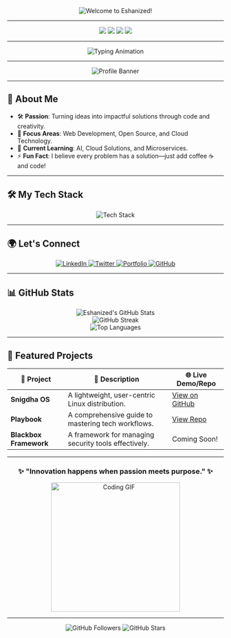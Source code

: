 <div align="center">
  <img src="https://readme-headers.vercel.app/api?text=Welcome+to+Eshanized!&bgColor=%23000000&textColor=%23F9A825&fontSize=50" alt="Welcome to Eshanized!">
</div>

---

<div align="center">
  <img src="https://img.shields.io/badge/Innovator-%F0%9F%92%A1-yellow?style=for-the-badge" />
  <img src="https://img.shields.io/badge/Open%20Source-%F0%9F%92%AA-brightgreen?style=for-the-badge" />
  <img src="https://img.shields.io/badge/Web%20Enthusiast-%F0%9F%8C%90-blue?style=for-the-badge" />
  <img src="https://img.shields.io/badge/Always%20Learning-%F0%9F%8E%93-orange?style=for-the-badge" />
</div>

---

<p align="center">
  <img src="https://readme-typing-svg.demolab.com?font=Fira+Code&size=26&duration=3000&pause=500&color=00F760&center=true&vCenter=true&width=700&lines=Hi+there!+I'm+Eshan+(aka+Eshanized);Innovator+%7C+Open-Source+Contributor+%7C+Tech+Explorer;Let's+build+something+amazing+together!" alt="Typing Animation">
</p>

---

<div align="center">
  <img src="https://raw.githubusercontent.com/Eshanized/Eshanized/main/assets/profile-banner.gif" alt="Profile Banner">
</div>

---

## 🌟 **About Me**
- 🛠️ **Passion**: Turning ideas into impactful solutions through code and creativity.  
- 🎯 **Focus Areas**: Web Development, Open Source, and Cloud Technology.  
- 🌱 **Current Learning**: AI, Cloud Solutions, and Microservices.  
- ⚡ **Fun Fact**: I believe every problem has a solution—just add coffee ☕ and code!  

---

## 🛠️ **My Tech Stack**
<div align="center">
  <img src="https://skillicons.dev/icons?i=python,typescript,javascript,cpp,react,vue,tailwind,nodejs,django,aws,docker,kubernetes,linux&theme=light" alt="Tech Stack" />
</div>

---

## 🌍 **Let's Connect**

<div align="center">
  <a href="https://linkedin.com/in/eshanized">
    <img src="https://img.shields.io/badge/LinkedIn-%230077B5.svg?style=for-the-badge&logo=linkedin&logoColor=white" alt="LinkedIn">
  </a>
  <a href="https://twitter.com/eshanized">
    <img src="https://img.shields.io/badge/Twitter-%231DA1F2.svg?style=for-the-badge&logo=twitter&logoColor=white" alt="Twitter">
  </a>
  <a href="https://eshanized.dev">
    <img src="https://img.shields.io/badge/Portfolio-F9A825?style=for-the-badge&logo=firefox&logoColor=white" alt="Portfolio">
  </a>
  <a href="https://github.com/eshanized">
    <img src="https://img.shields.io/badge/GitHub-100000.svg?style=for-the-badge&logo=github&logoColor=white" alt="GitHub">
  </a>
</div>

---

## 📊 **GitHub Stats**

<div align="center">
  <img src="https://github-readme-stats.vercel.app/api?username=eshanized&show_icons=true&theme=tokyonight&count_private=true" alt="Eshanized's GitHub Stats" />
  <br />
  <img src="https://github-readme-streak-stats.herokuapp.com/?user=eshanized&theme=tokyonight" alt="GitHub Streak" />
  <br />
  <img src="https://github-readme-stats.vercel.app/api/top-langs/?username=eshanized&layout=compact&theme=tokyonight" alt="Top Languages" />
</div>

---

## 🌟 **Featured Projects**

| 🚀 **Project**       | 📝 **Description**                                           | 🌐 **Live Demo/Repo**            |
|----------------------|-----------------------------------------------------------|----------------------------------|
| **Snigdha OS**       | A lightweight, user-centric Linux distribution.           | [View on GitHub](https://github.com/snigdha-os) |
| **Playbook**         | A comprehensive guide to mastering tech workflows.        | [View Repo](https://github.com/eshanized/playbook) |
| **Blackbox Framework** | A framework for managing security tools effectively.    | Coming Soon!                    |

---

<div align="center">
  <h3>✨ "Innovation happens when passion meets purpose." ✨</h3>
  <img src="https://media.giphy.com/media/L1R1tvI9svkIWwpVYr/giphy.gif" width="300" alt="Coding GIF">
</div>

---

<div align="center">
  <img src="https://img.shields.io/github/followers/eshanized?label=Follow%20Me&style=social" alt="GitHub Followers">
  <img src="https://img.shields.io/github/stars/eshanized?label=Thanks%20for%20the%20Stars&style=social" alt="GitHub Stars">
</div>
